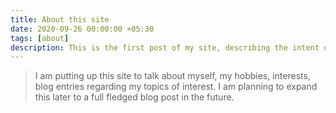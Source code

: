```yaml
---
title: About this site
date: 2020-09-26 00:00:00 +05:30
tags: [about]
description: This is the first post of my site, describing the intent of this site.
---
```

> I am putting up this site to talk about myself, my hobbies, interests, blog entries regarding my topics of interest. I am planning to expand this later to a full fledged blog post in the future.